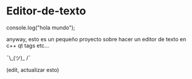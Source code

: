 # Editor-de-texto

console.log("hola mundo");

anyway, esto es un pequeño proyecto sobre hacer un editor de texto en c++ qt tags etc... 

¯\\\_(ツ)\_ /¯

(edit, actualizar esto)
